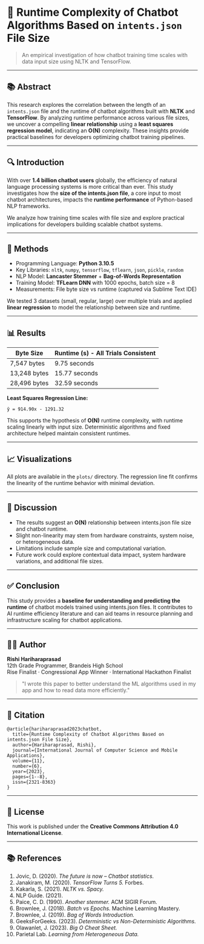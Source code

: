 # 📄 Runtime Complexity of Chatbot Algorithms Based on `intents.json` File Size

> An empirical investigation of how chatbot training time scales with data input size using NLTK and TensorFlow.

---

## 📚 Abstract

This research explores the correlation between the length of an `intents.json` file and the runtime of chatbot algorithms built with **NLTK** and **TensorFlow**. By analyzing runtime performance across various file sizes, we uncover a compelling **linear relationship** using a **least squares regression model**, indicating an **O(N)** complexity. These insights provide practical baselines for developers optimizing chatbot training pipelines.

---

## 🔍 Introduction

With over **1.4 billion chatbot users** globally, the efficiency of natural language processing systems is more critical than ever. This study investigates how the **size of the intents.json file**, a core input to most chatbot architectures, impacts the **runtime performance** of Python-based NLP frameworks.

We analyze how training time scales with file size and explore practical implications for developers building scalable chatbot systems.

---

## 🧪 Methods

- Programming Language: **Python 3.10.5**
- Key Libraries: `nltk`, `numpy`, `tensorflow`, `tflearn`, `json`, `pickle`, `random`
- NLP Model: **Lancaster Stemmer** + **Bag-of-Words Representation**
- Training Model: **TFLearn DNN** with 1000 epochs, batch size = 8
- Measurements: File byte size vs runtime (captured via Sublime Text IDE)

We tested 3 datasets (small, regular, large) over multiple trials and applied **linear regression** to model the relationship between size and runtime.

---

## 📊 Results

| Byte Size      | Runtime (s) - All Trials Consistent |
|----------------|-------------------------------------|
| 7,547 bytes    | 9.75 seconds                        |
| 13,248 bytes   | 15.77 seconds                       |
| 28,496 bytes   | 32.59 seconds                       |

**Least Squares Regression Line:**
```
ŷ = 914.90x - 1291.32
```

This supports the hypothesis of **O(N)** runtime complexity, with runtime scaling linearly with input size. Deterministic algorithms and fixed architecture helped maintain consistent runtimes.

---

## 📈 Visualizations

All plots are available in the `plots/` directory. The regression line fit confirms the linearity of the runtime behavior with minimal deviation.

---

## 💬 Discussion

- The results suggest an **O(N)** relationship between intents.json file size and chatbot runtime.
- Slight non-linearity may stem from hardware constraints, system noise, or heterogeneous data.
- Limitations include sample size and computational variation.
- Future work could explore contextual data impact, system hardware variations, and additional file sizes.

---

## ✅ Conclusion

This study provides a **baseline for understanding and predicting the runtime** of chatbot models trained using intents.json files. It contributes to AI runtime efficiency literature and can aid teams in resource planning and infrastructure scaling for chatbot applications.

---

## 👨‍💻 Author

**Rishi Hariharaprasad**  
12th Grade Programmer, Brandeis High School  
Rise Finalist · Congressional App Winner · International Hackathon Finalist  

> "I wrote this paper to better understand the ML algorithms used in my app and how to read data more efficiently."

---

## 📝 Citation

```
@article{hariharaprasad2023chatbot,
  title={Runtime Complexity of Chatbot Algorithms Based on intents.json File Size},
  author={Hariharaprasad, Rishi},
  journal={International Journal of Computer Science and Mobile Applications},
  volume={11},
  number={6},
  year={2023},
  pages={1--8},
  issn={2321-8363}
}
```

---

## 📄 License

This work is published under the **Creative Commons Attribution 4.0 International License**.

---

## 📚 References

1. Jovic, D. (2020). *The future is now – Chatbot statistics.*
2. Janakiram, M. (2020). *TensorFlow Turns 5.* Forbes.
3. Kakarla, S. (2021). *NLTK vs. Spacy.*
4. NLP Guide. (2021).
5. Paice, C. D. (1990). *Another stemmer.* ACM SIGIR Forum.
6. Brownlee, J. (2018). *Batch vs Epochs.* Machine Learning Mastery.
7. Brownlee, J. (2019). *Bag of Words Introduction.*
8. GeeksForGeeks. (2023). *Deterministic vs Non-Deterministic Algorithms.*
9. Olawanlet, J. (2023). *Big O Cheat Sheet.*
10. Parietal Lab. *Learning from Heterogeneous Data.*

